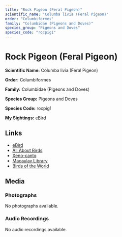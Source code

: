 ```yaml
---
title: "Rock Pigeon (Feral Pigeon)"
scientific_name: "Columba livia (Feral Pigeon)"
order: "Columbiformes"
family: "Columbidae (Pigeons and Doves)"
species_group: "Pigeons and Doves"
species_code: "rocpig1"
---
```


# Rock Pigeon (Feral Pigeon)

**Scientific Name:** Columba livia (Feral Pigeon)

**Order:** Columbiformes

**Family:** Columbidae (Pigeons and Doves)

**Species Group:** Pigeons and Doves

**Species Code:** rocpig1

**My Sightings:** [eBird](https://ebird.org/lifelist?r=world&time=life&spp=rocpig1)

## Links
* [eBird](https://ebird.org/species/rocpig1) 
* [All About Birds](https://www.allaboutbirds.org/guide/rocpig1) 
* [Xeno-canto](https://www.xeno-canto.org/species/columba-livia-(feral-pigeon)) 
* [Macaulay Library](https://search.macaulaylibrary.org/catalog?taxonCode=rocpig1&sort=rating_rank_desc)
* [Birds of the World](https://birdsoftheworld.org/bow/species/rocpig1)

## Media
### Photographs
No photographs available.

### Audio Recordings
No audio recordings available.
